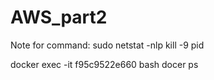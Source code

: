 # AWS_part2

Note for command:
sudo netstat -nlp 
kill -9 pid

docker exec -it f95c9522e660 bash
docer ps
